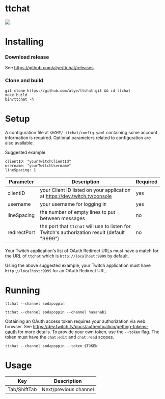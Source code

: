# ttchat

![](demo.gif)

# Installing

### Download release

See https://github.com/atye/ttchat/releases.

### Clone and build
```
git clone https://github.com/atye/ttchat.git && cd ttchat
make build
bin/ttchat -h
```

# Setup

A configuration file at `$HOME/.ttchat/config.yaml` containing some account information is required. Optional parameters related to configuration are also available.
 
Suggested example:

```
clientID: "yourTwitchClientId"
username: "yourTwitchUsername"
lineSpacing: 1
```

| Parameter      | Description | Required |
| ----------- | ----------- | ----------- |
| clientID      | your Client ID listed on your application at https://dev.twitch.tv/console       | yes |
| username      | your username for logging in       | yes |
| lineSpacing      | the number of empty lines to put between messages       | no |
| redirectPort      | the port that `ttchat` will use to listen for Twitch's authorization result (default "9999")  | no |

Your Twitch application's list of OAuth Redirect URLs must have a match for the URL of `ttchat` which is `http://localhost:9999` by default.

Using the above suggested example, your Twitch application must have `http://localhost:9999` for an OAuth Redirect URL.

# Running

`ttchat --channel sodapoppin`

`ttchat --channel sodapoppin --channel hasanabi`

Obtaining an OAuth access token requires your authorization via web browser. See https://dev.twitch.tv/docs/authentication/getting-tokens-oauth for more details. To provide your own token, use the `--token` flag. The token must have the `chat:edit` and `chat:read` scopes.

`ttchat --channel sodapoppin --token $TOKEN`

# Usage

| Key      | Description |
| ----------- | ----------- |
| Tab/ShiftTab      | Next/previous channel       |

